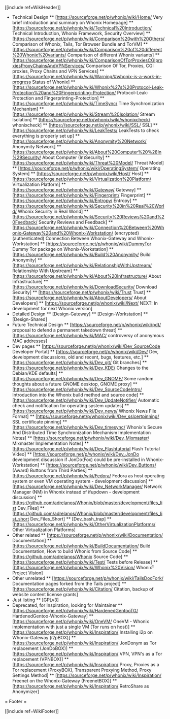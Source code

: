 [[include ref=WikiHeader]]

* Technical Design
** [https://sourceforge.net/p/whonix/wiki/Home/ Very brief introduction and summary on Whonix Homepage]
** [https://sourceforge.net/p/whonix/wiki/Technical%20Introduction/ Technical Introduction, Whonix Framework, Security Overview]
** [https://sourceforge.net/p/whonix/wiki/Comparison%20with%20Others/ Comparison of Whonix, Tails, Tor Browser Bundle and TorVM]
** [https://sourceforge.net/p/whonix/wiki/Comparison%20of%20different%20Whonix%20variants/ Comparison of different Whonix variants]
** [https://sourceforge.net/p/whonix/wiki/ComparisonOfTorProxiesCGIproxiesProxyChainsAndVPNServices/ Comparison Of Tor, Proxies, CGI proxies, Proxy Chains and VPN Services]
** [https://sourceforge.net/p/whonix/wiki/Warning/#whonix-is-a-work-in-progress Status of Whonix]
** [https://sourceforge.net/p/whonix/wiki/Whonix%27s%20Protocol-Leak-Protection%20and%20Fingerprinting-Protection/ Protocol-Leak-Protection and Fingerprinting-Protection]
** [https://sourceforge.net/p/whonix/wiki/TimeSync/ Time Synchronization Mechanism]
** [https://sourceforge.net/p/whonix/wiki/Stream%20Isolation/ Stream Isolation]
** [https://sourceforge.net/p/whonix/wiki/whonixcheck/ whonixcheck]
** [https://sourceforge.net/p/whonix/wiki/SSL/ SSL]
** [https://sourceforge.net/p/whonix/wiki/LeakTests/ LeakTests to check everything is properly set up]
** [https://sourceforge.net/p/whonix/wiki/Anonymity%20Network/ Anonymity Network]
** [https://sourceforge.net/p/whonix/wiki/About%20Computer%20%28In%29Security/ About Computer (In)Security]
** [https://sourceforge.net/p/whonix/wiki/Threat%20Model/ Threat Model]
** [https://sourceforge.net/p/whonix/wiki/OperatingSystem/ Operating System]
** [https://sourceforge.net/p/whonix/wiki/Host/ Host]
** [https://sourceforge.net/p/whonix/wiki/Virtualization%20Platform/ Virtualization Platform]
** [https://sourceforge.net/p/whonix/wiki/Gateway/ Gateway]
** [https://sourceforge.net/p/whonix/wiki/Fingerprint/ Fingerprint]
** [https://sourceforge.net/p/whonix/wiki/Entropy/ Entropy]
** [https://sourceforge.net/p/whonix/wiki/Security%20in%20Real%20World/ Whonix Security in Real World]
** [https://sourceforge.net/p/whonix/wiki/Security%20Reviews%20and%20Feedback/ Security Reviews and Feedback]
** [https://sourceforge.net/p/whonix/wiki/Connection%20Between%20Whonix-Gateway%20and%20Whonix-Workstation/ (encrypted) (authenticated) Connection Between Whonix-Gateway and Whonix-Workstation]
** [https://sourceforge.net/p/whonix/wiki/DummyTor Dummy Tor package on Whonix-Workstation]
** [https://sourceforge.net/p/whonix/wiki/Build%20Anonymity/ Build Anonymity]
** [https://sourceforge.net/p/whonix/wiki/RelationshipWithUpstream/ Relationship With Upstream]
** [https://sourceforge.net/p/whonix/wiki/About%20Infrastructure/ About Infrastructure]
** [https://sourceforge.net/p/whonix/wiki/DownloadSecurity/ Download Security]
** [https://sourceforge.net/p/whonix/wiki/Trust Trust]
** [https://sourceforge.net/p/whonix/wiki/AboutDevelopers/ About Developers]
** [https://sourceforge.net/p/whonix/wiki/Next/ NEXT: In development for next Whonix version]
* Detailed Design
** [Design-Gateway]
** [Design-Workstation]
** [Design-Shared]
* Future Technical Design
** [https://sourceforge.net/p/whonix/wiki/pdt/ proposal to defend a permanent takedown threat]
** [https://sourceforge.net/p/whonix/wiki/MAC/ controversy of anonymous MAC addresses]
* Dev pages
** [https://sourceforge.net/p/whonix/wiki/Dev_SourceCode Developer Portal]
** [https://sourceforge.net/p/whonix/wiki/Dev/ Dev, development discussions, old and recent, bugs, features, etc.]
** [https://sourceforge.net/p/whonix/wiki/Dev_git/ Git branches]
** [https://sourceforge.net/p/whonix/wiki/Dev_KDE/ Changes to the Debian/KDE defaults]
** [https://sourceforge.net/p/whonix/wiki/Dev_GNOME/ Some random thoughts about a future GNOME desktop, GNOME proxy]
** [https://sourceforge.net/p/whonix/wiki/Dev_SourceCodeIntro/ Introduction into the Whonix build method and source code]
** [https://sourceforge.net/p/whonix/wiki/Dev_UpdateNotifier/ Automatic check and notification for operating system updates]
** [https://sourceforge.net/p/whonix/wiki/Dev_news/ Whonix News File Format]
** [https://sourceforge.net/p/whonix/wiki/Dev_sslcertpinning/ SSL certificate pinning]
** [https://sourceforge.net/p/whonix/wiki/Dev_timesync/ Whonix's Secure And Distributed Time Synchronization Mechanism Implementation Notes]
** [https://sourceforge.net/p/whonix/wiki/Dev_Mixmaster/ Mixmaster Implementation Notes]
** [https://sourceforge.net/p/whonix/wiki/Dev_Flashtutorial Flash Tutorial Video]
** [https://sourceforge.net/p/whonix/wiki/Dev_JonDo development discussion if JonDo(Fox) could be pre-installed in Whonix-Workstation]
** [https://sourceforge.net/p/whonix/wiki/Dev_Buttons/ (Award) Buttons from Third Parties]
** [https://sourceforge.net/p/whonix/wiki/Fedora/ Fedora as host operating system or even VM operating system - development discussion]
** [https://sourceforge.net/p/whonix/wiki/Dev_NetworkManager/ Network Manager (NM) in Whonix instead of ifupdown - development discussion]
** [https://github.com/adrelanos/Whonix/blob/master/development/files_list Dev_Files]
** [https://github.com/adrelanos/Whonix/blob/master/development/files_list_short Dev_Files_Short]
** [Dev_bash_trap]
** [https://sourceforge.net/p/whonix/wiki/OtherVirtualizationPlatforms/ Other Virtualization Platforms]
* Other related
** [https://sourceforge.net/p/whonix/wiki/Documentation/ Documentation]
** [https://sourceforge.net/p/whonix/wiki/BuildDocumentation/ Build Documentation, How to build Whonix from Source Code]
** [https://github.com/adrelanos/Whonix Source Code]
** [https://sourceforge.net/p/whonix/wiki/Test/ Tests before Release]
** [https://sourceforge.net/p/whonix/wiki/Whonix%20Vision/ Whonix² Project Vision]
* Other unrelated
** [https://sourceforge.net/p/whonix/wiki/TailsDocFork/ Documentation pages forked from the Tails project]
** [https://sourceforge.net/p/whonix/wiki/Citation/ Citation, backup of website content license grants]
* Just listing
** [GPLv3]
* Deprecated, for Inspiration, looking for Maintainer
** [https://sourceforge.net/p/whonix/wiki/HardenedGentooTG/ HardenedGentoo-Whonix-Gateway]
** [https://sourceforge.net/p/whonix/wiki/OneVM/ OneVM - Whonix implementation with just a single VM (Tor runs on host)]
** [https://sourceforge.net/p/whonix/wiki/Inspiration/ Installing i2p on Whonix-Gateway (i2pBOX)]
** [https://sourceforge.net/p/whonix/wiki/Inspiration/ JonDonym as Tor replacement (JonDoBOX)]
** [https://sourceforge.net/p/whonix/wiki/Inspiration/ VPN, VPN's as a Tor replacement (VPNBOX)]
** [https://sourceforge.net/p/whonix/wiki/Inspiration/ Proxy, Proxies as a Tor replacement (ProxyBOX), Transparent Proxying Method, Proxy Settings Method]
** [https://sourceforge.net/p/whonix/wiki/Inspiration/ Freenet on the Whonix-Gateway (FreenetBOX)]
** [https://sourceforge.net/p/whonix/wiki/Inspiration/ RetroShare as Anonymizer]

= Footer =

[[include ref=WikiFooter]]

